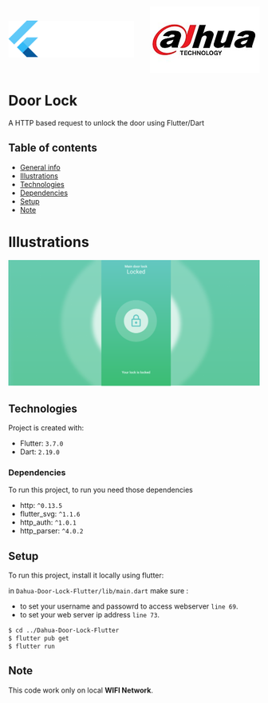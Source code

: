 
<div style="display: flex; justify-content: space-between; align-items: center;">
    <div style="box-sizing: border-box; width: 100%">
    <img
        alt="Flutter"
        src="/images/flutter.png"
    />
    </div>
    <div style="box-sizing: border-box; width: 100%">
    <img
        style="float: right;"
        alt="Dahua"
        src="/images/Dahua.jpg"
    />
    </div>
</div>



# Door Lock

A HTTP based request to unlock the door using Flutter/Dart

## Table of contents
* [General info](#door-lock)
* [Illustrations](#illustrations)
* [Technologies](#technologies)
* [Dependencies](#dependencies)
* [Setup](#setup)
* [Note](#note)

# Illustrations
![app](images/app.png)

## Technologies
Project is created with:
* Flutter: `3.7.0`
* Dart: `2.19.0`

### Dependencies
To run this project, to run you need those dependencies
* http: `^0.13.5`
* flutter_svg: `^1.1.6`
* http_auth: `^1.0.1`
* http_parser: `^4.0.2`



## Setup
To run this project, install it locally using flutter:

in `Dahua-Door-Lock-Flutter/lib/main.dart` make sure :
* to set your username and passowrd to access webserver `line 69`.
* to set your web server ip address `line 73`.
```
$ cd ../Dahua-Door-Lock-Flutter
$ flutter pub get
$ flutter run
```

## Note

This code work only on local **WIFI Network**.

